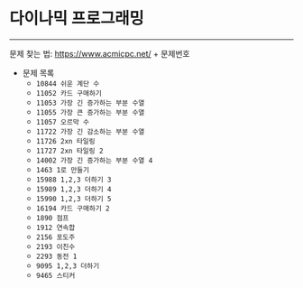 # __다이나믹 프로그래밍__
---
문제 찾는 법: https://www.acmicpc.net/ + 문제번호

- 문제 목록
  - `10844 쉬운 계단 수`
  - `11052 카드 구매하기`
  - `11053 가장 긴 증가하는 부분 수열`
  - `11055 가장 큰 증가하는 부분 수열`
  - `11057 오르막 수`
  - `11722 가장 긴 감소하는 부분 수열`
  - `11726 2xn 타일링`
  - `11727 2xn 타일링 2`
  - `14002 가장 긴 증가하는 부분 수열 4`
  - `1463 1로 만들기`
  - `15988 1,2,3 더하기 3`
  - `15989 1,2,3 더하기 4`
  - `15990 1,2,3 더하기 5`
  - `16194 카드 구매하기 2`
  - `1890 점프`
  - `1912 연속합`
  - `2156 포도주`
  - `2193 이친수`
  - `2293 동전 1`
  - `9095 1,2,3 더하기`
  - `9465 스티커`
